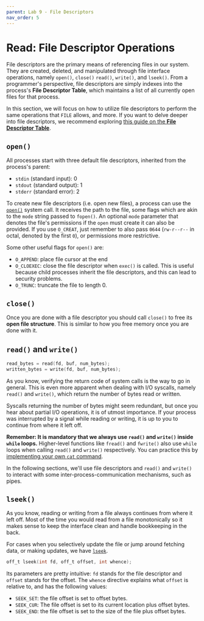 ```yaml
---
parent: Lab 9 - File Descriptors
nav_order: 5
---
```


# Read: File Descriptor Operations

File descriptors are the primary means of referencing files in our system.
They are created, deleted, and manipulated through file interface operations, namely `open()`, `close()` `read()`, `write()`, and `lseek()`.
From a programmer's perspective, file descriptors are simply indexes into the process's **File Descriptor Table**, which maintains a list of all currently open files for that process.

In this section, we will focus on how to utilize file descriptors to perform the same operations that `FILE` allows, and more.
If you want to delve deeper into file descriptors, we recommend exploring [this guide on the **File Descriptor Table**](lab9.md#guide-file-descriptor-table).

## `open()`

All processes start with three default file descriptors, inherited from the process's parent:

- `stdin` (standard input): 0
- `stdout` (standard output): 1
- `stderr` (standard error): 2

To create new file descriptors (i.e. open new files), a process can use the [`open()`](https://man7.org/linux/man-pages/man2/open.2.html) system call.
It receives the path to the file, some flags which are akin to the `mode` string passed to `fopen()`.
An optional `mode` parameter that denotes the file's permissions if the `open` must create it can also be provided.
If you use `O_CREAT`, just remember to also pass `0644` (`rw-r--r--` in octal, denoted by the first `0`), or permissions more restrictive.

Some other useful flags for `open()` are:

- `O_APPEND`: place file cursor at the end
- `O_CLOEXEC`: close the file descriptor when `exec()` is called.
   This is useful because child processes inherit the file descriptors, and this can lead to security problems.
- `O_TRUNC`: truncate the file to length 0.

## `close()`

Once you are done with a file descriptor you should call `close()` to free its **open file structure**.
This is similar to how you free memory once you are done with it.

## `read()` and `write()`

```c
read_bytes = read(fd, buf, num_bytes);
written_bytes = write(fd, buf, num_bytes);
```

As you know, verifying the return code of system calls is the way to go in general.
This is even more apparent when dealing with I/O syscalls, namely `read()` and `write()`, which return the number of bytes read or written.

Syscalls returning the number of bytes might seem redundant, but once you hear about partial I/O operations, it is of utmost importance.
If your process was interrupted by a signal while reading or writing, it is up to you to continue from where it left off.

**Remember: It is mandatory that we always use `read()` and `write()` inside `while` loops.**
Higher-level functions like `fread()` and `fwrite()` also use `while` loops when calling `read()` and `write()` respectively.
You can practice this by [implementing your own `cat` command](lab9.md#task-my-cat).

In the following sections, we'll use file descriptors and `read()` and `write()` to interact with some inter-process-communication mechanisms, such as pipes.

## `lseek()`

As you know, reading or writing from a file always continues from where it left off.
Most of the time you would read from a file monotonically so it makes sense to keep the interface clean and handle bookkeeping in the back.

For cases when you selectively update the file or jump around fetching data, or making updates, we have [`lseek`](https://man7.org/linux/man-pages/man2/lseek.2.html).

```c
off_t lseek(int fd, off_t offset, int whence);
```

Its parameters are pretty intuitive: `fd` stands for the file descriptor and `offset` stands for the offset.
The `whence` directive explains what `offset` is relative to, and has the following values:

- `SEEK_SET`: the file offset is set to offset bytes.
- `SEEK_CUR`: The file offset is set to its current location plus offset bytes.
- `SEEK_END`: the file offset is set to the size of the file plus offset bytes.
